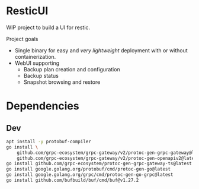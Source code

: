 # ResticUI

WIP project to build a UI for restic.

Project goals

 * Single binary for easy and _very lightweight_ deployment with or without containerization.
 * WebUI supporting
   * Backup plan creation and configuration
   * Backup status
   * Snapshot browsing and restore

# Dependencies

## Dev 

```sh
apt install -y protobuf-compiler
go install \
    github.com/grpc-ecosystem/grpc-gateway/v2/protoc-gen-grpc-gateway@latest \
    github.com/grpc-ecosystem/grpc-gateway/v2/protoc-gen-openapiv2@latest
go install github.com/grpc-ecosystem/protoc-gen-grpc-gateway-ts@latest
go install google.golang.org/protobuf/cmd/protoc-gen-go@latest
go install google.golang.org/grpc/cmd/protoc-gen-go-grpc@latest
go install github.com/bufbuild/buf/cmd/buf@v1.27.2
```
